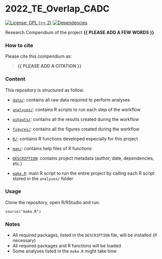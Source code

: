 <!-- README.md is generated from README.Rmd. Please edit that file -->

# 2022\_TE\_Overlap\_CADC

<!-- badges: start -->

[![License: GPL (&gt;=
2)](https://img.shields.io/badge/License-GPL%20%28%3E%3D%202%29-blue.svg)](https://choosealicense.com/licenses/gpl-2.0/)
[![Dependencies](https://img.shields.io/badge/dependencies-2/95-green?style=flat)](#)
<!-- badges: end -->

Research Compendium of the project **{{ PLEASE ADD A FEW WORDS }}**

### How to cite

Please cite this compendium as:

> **{{ PLEASE ADD A CITATION }}**

### Content

This repository is structured as follow:

-   [`data/`](https://github.com/StephDag/2022_TE_Overlap_CADC/tree/master/data):
    contains all raw data required to perform analyses

-   [`analyses/`](https://github.com/StephDag/2022_TE_Overlap_CADC/tree/main/analyses/):
    contains R scripts to run each step of the workflow

-   [`outputs/`](https://github.com/StephDag/2022_TE_Overlap_CADC/tree/main/outputs):
    contains all the results created during the workflow

-   [`figures/`](https://github.com/StephDag/2022_TE_Overlap_CADC/tree/main/figures):
    contains all the figures created during the workflow

-   [`R/`](https://github.com/StephDag/2022_TE_Overlap_CADC/tree/main/R):
    contains R functions developed especially for this project

-   [`man/`](https://github.com/StephDag/2022_TE_Overlap_CADC/tree/main/man):
    contains help files of R functions

-   [`DESCRIPTION`](https://github.com/StephDag/2022_TE_Overlap_CADC/tree/main/DESCRIPTION):
    contains project metadata (author, date, dependencies, etc.)

-   [`make.R`](https://github.com/StephDag/2022_TE_Overlap_CADC/tree/main/make.R):
    main R script to run the entire project by calling each R script
    stored in the `analyses/` folder

### Usage

Clone the repository, open R/RStudio and run:

    source("make.R")

### Notes

-   All required packages, listed in the `DESCRIPTION` file, will be
    installed (if necessary)
-   All required packages and R functions will be loaded
-   Some analyses listed in the `make.R` might take time
